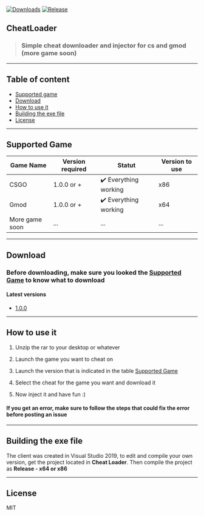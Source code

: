[![Downloads](https://img.shields.io/github/downloads/LeonimusTTV/CheatLoader/total?color=%2303fc0f&logo=github&logoColor=%23fff&style=for-the-badge)](https://github.com/LeonimusTTV/Youtube-Presence/releases)
[![Release](https://img.shields.io/github/v/release/LeonimusTTV/CheatLoader?color=%2342aaf5&logo=github&logoColor=%23fff&style=for-the-badge)](https://github.com/LeonimusTTV/Youtube-Presence/releases)

## CheatLoader
> ### Simple cheat downloader and injector for cs and gmod (more game soon)

---
## Table of content

- [Supported game](https://github.com/LeonimusTTV/CheatLoader#Supported-game)
- [Download](https://github.com/LeonimusTTV/CheatLoader#Download)
- [How to use it](https://github.com/LeonimusTTV/CheatLoader#How-to-use-it)
- [Building the exe file](https://github.com/LeonimusTTV/CheatLoader#Building-the-exe-file)
- [License](https://github.com/LeonimusTTV/CheatLoader#License)

---

## Supported Game

| Game Name | Version required | Statut  | Version to use
| ---- | ---- | ---- | ---- |
| CSGO |  1.0.0 or + | :heavy_check_mark: Everything working | x86 |
| Gmod | 1.0.0 or + | :heavy_check_mark: Everything working | x64 |
| More game soon | ... | ... | ... |

---

## Download

### Before downloading, make sure you looked the [Supported Game](https://github.com/LeonimusTTV/CheatLoader#Supported-game) to know what to download

#### Latest versions

- [1.0.0](https://github.com/LeonimusTTV/Youtube-Presence/releases/tag/V1.0.0)



---

## How to use it

1. Unzip the rar to your desktop or whatever

2. Launch the game you want to cheat on

3. Launch the version that is indicated in the table [Supported Game](https://github.com/LeonimusTTV/CheatLoader#Supported-game) 

4. Select the cheat for the game you want and download it

5. Now inject it and have fun :) 

#### If you get an error, make sure to follow the steps that could fix the error before posting an issue

---

## Building the exe file

The client was created in Visual Studio 2019, to edit and compile your own version, get the project located in **Cheat Loader**.
Then compile the project as **Release - x64 or x86**

---

## License

MIT
